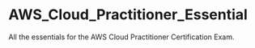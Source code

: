 # AWS_Cloud_Practitioner_Essential
All the essentials for the AWS Cloud Practitioner Certification Exam.
